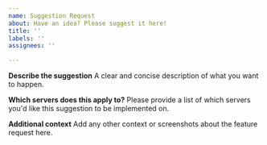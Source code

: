 ```yaml
---
name: Suggestion Request
about: Have an idea? Please suggest it here!
title: ''
labels: ''
assignees: ''

---
```


**Describe the suggestion**
A clear and concise description of what you want to happen.

**Which servers does this apply to?**
Please provide a list of which servers you'd like this suggestion to be implemented on.

**Additional context**
Add any other context or screenshots about the feature request here.
